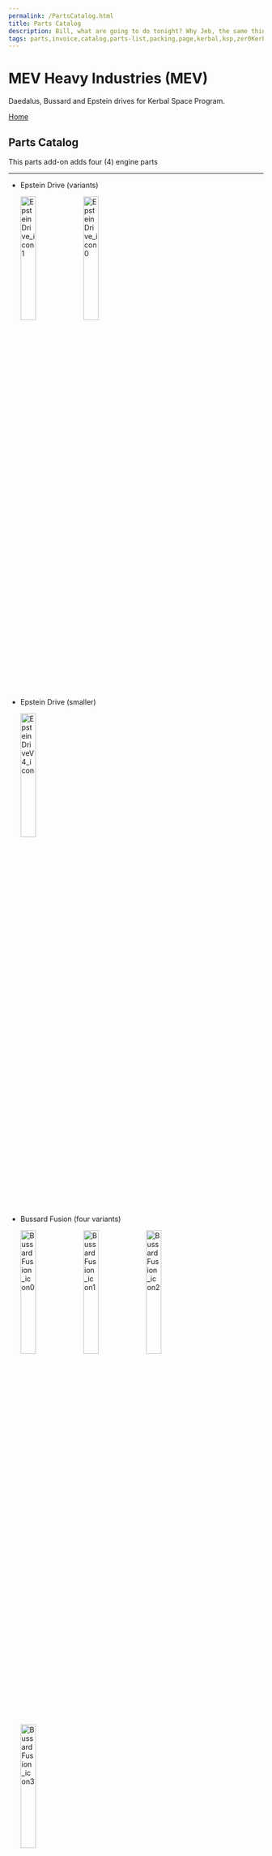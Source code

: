 ```yaml
---
permalink: /PartsCatalog.html
title: Parts Catalog
description: Bill, what are going to do tonight? Why Jeb, the same thing we do every night, Take over the world!
tags: parts,invoice,catalog,parts-list,packing,page,kerbal,ksp,zer0Kerbal,zedK
---
```


<!-- PartsCatalog.md v1.1.4.0
MEV Heavy Industries (MEV)
created: 01 Feb 2022
updated: 15 May 2022 -->

<script src="https://kit.fontawesome.com/0ea5493613.js" crossorigin="anonymous"></script>
<i class="fa-solid fa-explosion fa-beat-fade fa-3x" style="--fa-beat-fade-opacity: 0.1; --fa-beat-fade-scale: 1.25;color: #FF7E03" ></i>

# MEV Heavy Industries (MEV)

Daedalus, Bussard and Epstein drives for Kerbal Space Program.

[Home](./index.md)

## Parts Catalog

This parts add-on adds four (4) engine parts

---

* Epstein Drive (variants)

  <img src="https://raw.githubusercontent.com/zer0Kerbal/MEVHeavyIndustries/master/docs/%40thumbs/mev-EpsteinDrive_icon1.png" alt="EpsteinDrive_icon1" width="25%" height="25%" /> <img src="https://raw.githubusercontent.com/zer0Kerbal/MEVHeavyIndustries/master/docs/%40thumbs/mev-EpsteinDrive_icon0.png" alt="EpsteinDrive_icon0" width="25%" height="25%" /> 

* Epstein Drive (smaller)

  <img src="https://raw.githubusercontent.com/zer0Kerbal/MEVHeavyIndustries/master/docs/%40thumbs/mev-EpsteinDriveV4_icon.png" alt="EpsteinDriveV4_icon" width="25%" height="25%" />

* Bussard Fusion (four variants)

  <img src="https://raw.githubusercontent.com/zer0Kerbal/MEVHeavyIndustries/master/docs/%40thumbs/mev-BussardFusion_icon0.png" alt="BussardFusion_icon0" width="25%" height="25%" /> <img src="https://raw.githubusercontent.com/zer0Kerbal/MEVHeavyIndustries/master/docs/%40thumbs/mev-BussardFusion_icon1.png" alt="BussardFusion_icon1" width="25%" height="25%" /> <img src="https://raw.githubusercontent.com/zer0Kerbal/MEVHeavyIndustries/master/docs/%40thumbs/mev-BussardFusion_icon2.png" alt="BussardFusion_icon2" width="25%" height="25%" /> <img src="https://raw.githubusercontent.com/zer0Kerbal/MEVHeavyIndustries/master/docs/%40thumbs/mev-BussardFusion_icon3.png" alt="BussardFusion_icon3" width="25%" height="25%" /> 

* Daedalus Drive

  <img src="https://raw.githubusercontent.com/zer0Kerbal/MEVHeavyIndustries/master/docs/%40thumbs/mev-DaedalusDrive_icon0.png" alt="DaedalusDrive_icon0" width="25%" height="25%" /> <img src="https://raw.githubusercontent.com/zer0Kerbal/MEVHeavyIndustries/master/docs/%40thumbs/mev-DaedalusDrive_icon1.png" alt="DaedalusDrive_icon1" width="25%" height="25%" /> <img src="https://raw.githubusercontent.com/zer0Kerbal/MEVHeavyIndustries/master/docs/%40thumbs/mev-DaedalusDrive_icon2.png" alt="DaedalusDrive_icon2" width="25%" height="25%" /> 


---

[top](#parts-catalog)

<!-- this file CC BY-ND 4.0 by zer0Kerbal -->